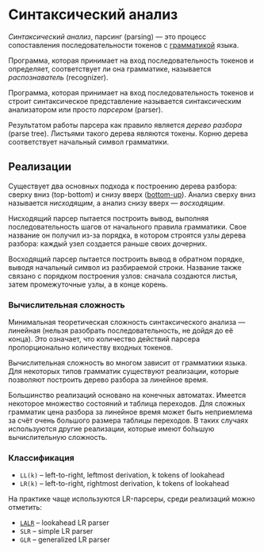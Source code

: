 # Синтаксический анализ

<dfn>Синтаксический анализ</dfn>, парсинг (parsing) — это процесс сопоставления
последовательности токенов с [грамматикой](grammar.md) языка.

Программа, которая принимает на вход последовательность токенов и определяет,
соответствует ли она грамматике, называется *распознаватель* (recognizer).

Программа, которая принимает на вход последовательность токенов и строит
синтаксическое представление называется синтаксическим анализатором или просто
*парсером* (parser).

Результатом работы парсера как правило является *дерево разбора* (parse tree).
Листьями такого дерева являются токены. Корню дерева соответствует начальный
символ грамматики.

## Реализации

Существует два основных подхода к построению дерева разбора: сверху вниз
(top-bottom) и снизу вверх ([bottom-up](bottom-up.md)). Анализ сверху вниз
называется *нисходящим*, а анализ снизу вверх — *восходящим*.

Нисходящий парсер пытается построить вывод, выполняя последовательность
шагов от начального правила грамматики. Свое название он получил из-за
порядка, в котором строятся узлы дерева разбора: каждый узел создается раньше
своих дочерних.

Восходящий парсер пытается построить вывод в обратном порядке, выводя начальный
символ из разбираемой строки. Название также связано с порядком построения
узлов: сначала создаются листья, затем промежуточные узлы, а в конце корень.

### Вычислительная сложность

Минимальная теоретическая сложность синтаксического анализа — линейная
(нельзя разобрать последовательность, не дойдя до её конца). Это означает,
что количество действий парсера пропорционально количеству входных токенов.

Вычислительная сложность во многом зависит от грамматики языка. Для некоторых
типов грамматик существуют реализации, которые позволяют построить дерево
разбора за линейное время.

Большинство реализаций основано на конечных автоматах. Имеется некоторое
множество состояний и таблица переходов. Для сложных грамматик цена разбора
за линейное время может быть неприемлема за счёт очень большого размера таблицы
переходов. В таких случаях используются другие реализации, которые имеют
бо́льшую вычислительную сложность.

### Классификация

+ `LL(k)` – left-to-right, leftmost derivation, k tokens of lookahead
+ `LR(k)` – left-to-right, rightmost derivation, k tokens of lookahead

На практике чаще используются LR-парсеры, среди реализаций можно отметить:
+ [`LALR`](lalr.mdx) – lookahead LR parser
+ `SLR` – simple LR parser
+ `GLR` – generalized LR parser
